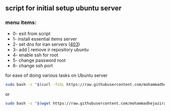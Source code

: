 ## script for initial setup ubuntu server

### menu items:
* 0- exit from script
* 1- install essential items server
* 2- set dns for iran servers ([403](https://403.online/))
* 3- add | remove ir repository ubuntu
* 4- enable ssh for root
* 5- change password root
* 6- change ssh port

for ease of doing various tasks on Ubuntu server

```bash
sudo bash -c "$(curl -fsSL https://raw.githubusercontent.com/mohammadhejazirad/initial_server_setup_ubuntu/main/setup.bash)"
```
or

```bash
sudo bash -c "$(wget https://raw.githubusercontent.com/mohammadhejazirad/initial_server_setup_ubuntu/main/setup.bash -O -)"
```

